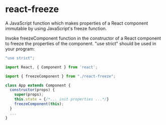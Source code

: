 react-freeze
============

A JavaScript function which makes properties of a React component immutable by using JavaScript's freeze function.

Invoke freezeComponent function in the constructor of a React component to freeze the properties of the component. "use strict" should be used in your program:

```js
"use strict";

import React, { Component } from 'react';

import { freezeComponent } from "./react-freeze";

class App extends Component {
  constructor(props) {
    super(props);
    this.state = {/*... init properties ...*/}
    freezeComponent(this);
  }
  ...
}

```